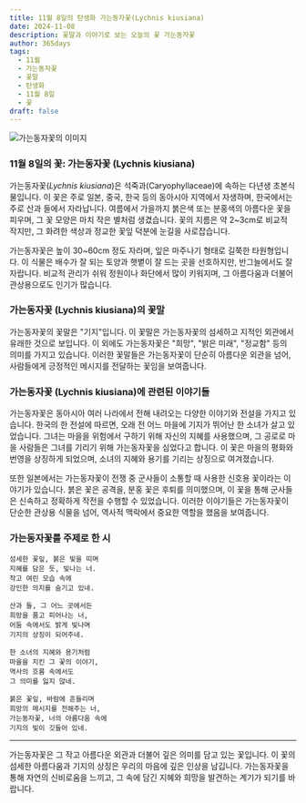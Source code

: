 ```yaml
---
title: 11월 8일의 탄생화 가는동자꽃(Lychnis kiusiana)
date: 2024-11-08
description: 꽃말과 이야기로 보는 오늘의 꽃 가는동자꽃
author: 365days
tags:
  - 11월
  - 가는동자꽃
  - 꽃말
  - 탄생화
  - 11월 8일
  - 꽃
draft: false
---
```



![가는동자꽃의 이미지](https://cdn.pixabay.com/photo/2017/05/30/23/00/flower-2358507_960_720.jpg#center)


### 11월 8일의 꽃: 가는동자꽃 (Lychnis kiusiana)

가는동자꽃(*Lychnis kiusiana*)은 석죽과(Caryophyllaceae)에 속하는 다년생 초본식물입니다. 이 꽃은 주로 일본, 중국, 한국 등의 동아시아 지역에서 자생하며, 한국에서는 주로 산과 들에서 자라납니다. 여름에서 가을까지 붉은색 또는 분홍색의 아름다운 꽃을 피우며, 그 꽃 모양은 마치 작은 별처럼 생겼습니다. 꽃의 지름은 약 2~3cm로 비교적 작지만, 그 화려한 색상과 정교한 꽃잎 덕분에 눈길을 사로잡습니다.

가는동자꽃은 높이 30~60cm 정도 자라며, 잎은 마주나기 형태로 길쭉한 타원형입니다. 이 식물은 배수가 잘 되는 토양과 햇볕이 잘 드는 곳을 선호하지만, 반그늘에서도 잘 자랍니다. 비교적 관리가 쉬워 정원이나 화단에서 많이 키워지며, 그 아름다움과 더불어 관상용으로도 인기가 많습니다.

### 가는동자꽃 (Lychnis kiusiana)의 꽃말

가는동자꽃의 꽃말은 "기지"입니다. 이 꽃말은 가는동자꽃의 섬세하고 지적인 외관에서 유래한 것으로 보입니다. 이 외에도 가는동자꽃은 "희망", "밝은 미래", "정교함" 등의 의미를 가지고 있습니다. 이러한 꽃말들은 가는동자꽃이 단순히 아름다운 외관을 넘어, 사람들에게 긍정적인 메시지를 전달하는 꽃임을 보여줍니다.

### 가는동자꽃 (Lychnis kiusiana)에 관련된 이야기들

가는동자꽃은 동아시아 여러 나라에서 전해 내려오는 다양한 이야기와 전설을 가지고 있습니다. 한국의 한 전설에 따르면, 오래 전 어느 마을에 기지가 뛰어난 한 소녀가 살고 있었습니다. 그녀는 마을을 위험에서 구하기 위해 자신의 지혜를 사용했으며, 그 공로로 마을 사람들은 그녀를 기리기 위해 가는동자꽃을 심었다고 합니다. 이 꽃은 마을의 평화와 번영을 상징하게 되었으며, 소녀의 지혜와 용기를 기리는 상징으로 여겨졌습니다.

또한 일본에서는 가는동자꽃이 전쟁 중 군사들이 소통할 때 사용한 신호용 꽃이라는 이야기가 있습니다. 붉은 꽃은 공격을, 분홍 꽃은 후퇴를 의미했으며, 이 꽃을 통해 군사들은 신속하고 정확하게 작전을 수행할 수 있었습니다. 이러한 이야기들은 가는동자꽃이 단순한 관상용 식물을 넘어, 역사적 맥락에서 중요한 역할을 했음을 보여줍니다.

### 가는동자꽃를 주제로 한 시

	섬세한 꽃잎, 붉은 빛을 띠며
	지혜를 담은 듯, 빛나는 너.
	작고 여린 모습 속에
	강인한 의지를 숨기고 있네.
	
	산과 들, 그 어느 곳에서든
	희망을 품고 피어나는 너,
	어둠 속에서도 밝게 빛나며
	기지의 상징이 되어주네.
	
	한 소녀의 지혜와 용기처럼
	마을을 지킨 그 꽃의 이야기,
	역사의 흐름 속에서도
	그 의미를 잃지 않네.
	
	붉은 꽃잎, 바람에 흔들리며
	희망의 메시지를 전해주는 너,
	가는동자꽃, 너의 아름다움 속에
	기지의 빛이 깃들어 있네.

---

가는동자꽃은 그 작고 아름다운 외관과 더불어 깊은 의미를 담고 있는 꽃입니다. 이 꽃의 섬세한 아름다움과 기지의 상징은 우리의 마음에 깊은 인상을 남깁니다. 가는동자꽃을 통해 자연의 신비로움을 느끼고, 그 속에 담긴 지혜와 희망을 발견하는 계기가 되기를 바랍니다.